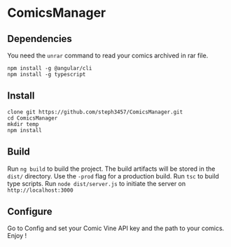 # ComicsManager

## Dependencies
You need the `unrar` command to read your comics archived in rar file.
```
npm install -g @angular/cli
npm install -g typescript
```
## Install
```
clone git https://github.com/steph3457/ComicsManager.git
cd ComicsManager
mkdir temp
npm install
```
## Build
Run `ng build` to build the project. The build artifacts will be stored in the `dist/` directory. Use the `-prod` flag for a production build.
Run `tsc` to build type scripts.
Run `node dist/server.js` to initiate the server on `http://localhost:3000`

## Configure
Go to Config and set your Comic Vine API key and the path to your comics.
Enjoy !
